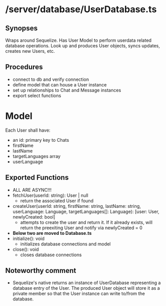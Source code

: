 # /server/database/UserDatabase.ts

## Synopses
Wraps around Sequelize. Has User Model to perform userdata related database operations. Look up and produces User objects, syncs updates, creates new Users, etc. 

## Procedures
- connect to db and verify connection
- define model that can house a User instance
- set up relationships to Chat and Message instances
- export select functions

# Model
Each User shall have:
- an id: primary key to Chats
- firstName
- lastName
- targetLanguages array
- userLanguage

## Exported Functions
- ALL ARE ASYNC!!!
- fetchUser(userId: string): User | null
  - return the associated User if found
- createUser(userId: string, firstName: string, lastName: string, userLanguage: Language, targetLanguages[]: Language): [user: User, newlyCreated: bool]
  - attempts to create the user and return it. If it already exists, will return the preexiting User and notify via newlyCreated = 0
- **Below two are moved to Database.ts**
- initialize(): void
  - initializes database connections and model
- close(): void
  - closes database connections

## Noteworthy comment
- Sequelize's native returns an instance of UserDatabase representing a database entry of the User. The produced User object will store it as a private member so that the User instance can write to/from the database.